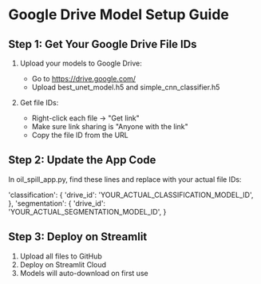 # Google Drive Model Setup Guide

## Step 1: Get Your Google Drive File IDs

1. Upload your models to Google Drive:
   - Go to https://drive.google.com/
   - Upload best_unet_model.h5 and simple_cnn_classifier.h5

2. Get file IDs:
   - Right-click each file -> "Get link"
   - Make sure link sharing is "Anyone with the link"
   - Copy the file ID from the URL

## Step 2: Update the App Code

In oil_spill_app.py, find these lines and replace with your actual file IDs:

'classification': {
    'drive_id': 'YOUR_ACTUAL_CLASSIFICATION_MODEL_ID',
},
'segmentation': {
    'drive_id': 'YOUR_ACTUAL_SEGMENTATION_MODEL_ID',
}

## Step 3: Deploy on Streamlit

1. Upload all files to GitHub
2. Deploy on Streamlit Cloud
3. Models will auto-download on first use
